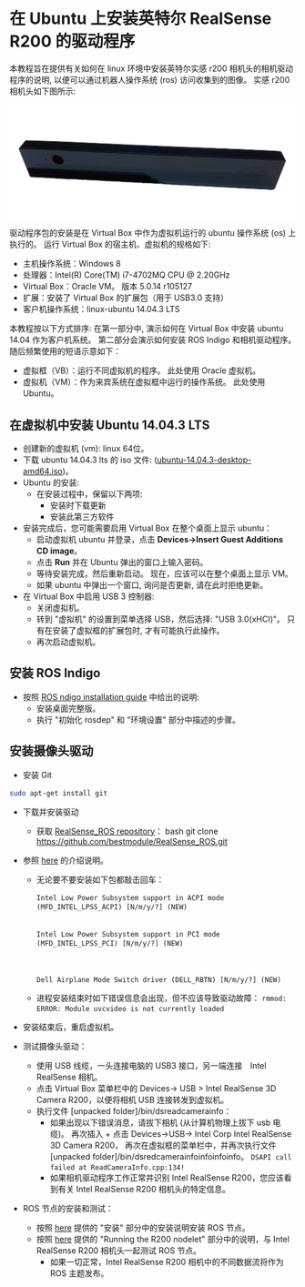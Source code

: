 # 在 Ubuntu 上安装英特尔 RealSense R200 的驱动程序

本教程旨在提供有关如何在 linux 环境中安装英特尔实感 r200 相机头的相机驱动程序的说明, 以便可以通过机器人操作系统 (ros) 访问收集到的图像。 实感 r200 相机头如下图所示:

![Intel Realsense Camera front view](../../assets/hardware/sensors/realsense/intel_realsense.png)

驱动程序包的安装是在 Virtual Box 中作为虚拟机运行的 ubuntu 操作系统 (os) 上执行的。 运行 Virtual Box 的宿主机、虚拟机的规格如下:

- 主机操作系统：Windows 8
- 处理器：Intel(R) Core(TM) i7-4702MQ CPU @ 2.20GHz
- Virtual Box：Oracle VM。 版本 5.0.14 r105127
- 扩展：安装了 Virtual Box 的扩展包（用于 USB3.0 支持）
- 客户机操作系统：linux-ubuntu 14.04.3 LTS

本教程按以下方式排序: 在第一部分中, 演示如何在 Virtual Box 中安装 ubuntu 14.04 作为客户机系统。 第二部分会演示如何安装 ROS Indigo 和相机驱动程序。 随后频繁使用的短语示意如下：

- 虚拟框（VB）：运行不同虚拟机的程序。 此处使用 Oracle 虚拟机。
- 虚拟机（VM）：作为来宾系统在虚拟框中运行的操作系统。 此处使用 Ubuntu。

## 在虚拟机中安装 Ubuntu 14.04.3 LTS

- 创建新的虚拟机 (vm): linux 64位。
- 下载 ubuntu 14.04.3 lts 的 iso 文件: ([ubuntu-14.04.3-desktop-amd64.iso](http://www.ubuntu.com/download/desktop))。
- Ubuntu 的安装: 
  - 在安装过程中，保留以下两项: 
    - 安装时下载更新 
    - 安装此第三方软件
- 安装完成后，您可能需要启用 Virtual Box 在整个桌面上显示 ubuntu： 
  - 启动虚拟机 ubuntu 并登录，点击 **Devices->Insert Guest Additions CD image**。
  - 点击 **Run** 并在 Ubuntu 弹出的窗口上输入密码。
  - 等待安装完成，然后重新启动。 现在，应该可以在整个桌面上显示 VM。
  - 如果 ubuntu 中弹出一个窗口, 询问是否更新, 请在此时拒绝更新。
- 在 Virtual Box 中启用 USB 3 控制器: 
  - 关闭虚拟机。
  - 转到 "虚拟机" 的设置到菜单选择 USB，然后选择: "USB 3.0(xHCI)"。 只有在安装了虚拟框的扩展包时, 才有可能执行此操作。
  - 再次启动虚拟机。

## 安装 ROS Indigo

- 按照 [ROS ndigo installation guide](http://wiki.ros.org/indigo/Installation/Ubuntu) 中给出的说明: 
  - 安装桌面完整版。
  - 执行 "初始化 rosdep" 和 "环境设置" 部分中描述的步骤。

## 安装摄像头驱动

- 安装 Git

```bash
sudo apt-get install git
```

- 下载并安装驱动 
  - 获取 [RealSense_ROS repository](https://github.com/bestmodule/RealSense_ROS)： 
        bash
        git clone https://github.com/bestmodule/RealSense_ROS.git

- 参照 [here](https://github.com/bestmodule/RealSense_ROS/tree/master/r200_install) 的介绍说明。
  
  - 无论要不要安装如下包都敲击回车：
    
        Intel Low Power Subsystem support in ACPI mode (MFD_INTEL_LPSS_ACPI) [N/m/y/?] (NEW)
        
    
        Intel Low Power Subsystem support in PCI mode (MFD_INTEL_LPSS_PCI) [N/m/y/?] (NEW)
        
        
    
        Dell Airplane Mode Switch driver (DELL_RBTN) [N/m/y/?] (NEW)
        
  
  - 进程安装结束时如下错误信息会出现，但不应该导致驱动故障： ```rmmod: ERROR: Module uvcvideo is not currently loaded```

- 安装结束后，重启虚拟机。

- 测试摄像头驱动：
  
  - 使用 USB 线缆，一头连接电脑的 USB3 接口，另一端连接　Intel RealSense 相机。
  - 点击 Virtual Box 菜单栏中的 Devices-> USB > Intel RealSense 3D Camera R200，以便将相机 USB 连接转发到虚拟机。
  - 执行文件 [unpacked folder]/bin/dsreadcamerainfo： 
    - 如果出现以下错误消息，请拔下相机 (从计算机物理上拔下 usb 电缆)。 再次插入 + 点击 Devices->USB-> Intel Corp Intel RealSense 3D Camera R200， 再次在虚拟框的菜单栏中，并再次执行文件 [unpacked folder]/bin/dsredcamerainfoinfoinfoinfo。 ```DSAPI call failed at ReadCameraInfo.cpp:134!```
    - 如果相机驱动程序工作正常并识别 Intel RealSense R200，您应该看到有关 Intel RealSense R200 相机头的特定信息。

- ROS 节点的安装和测试：
  
  - 按照 [here](https://github.com/bestmodule/RealSense_ROS/blob/master/realsense_dist/2.3/doc/RealSense-ROS-R200-nodelet.md) 提供的 "安装" 部分中的安装说明安装 ROS 节点。
  - 按照 [here](https://github.com/bestmodule/RealSense_ROS/blob/master/realsense_dist/2.3/doc/RealSense-ROS-R200-nodelet.md) 提供的 "Running the R200 nodelet" 部分中的说明，与 Intel RealSense R200 相机头一起测试 ROS 节点。 
    - 如果一切正常，Intel RealSense R200 相机中的不同数据流将作为 ROS 主题发布。
